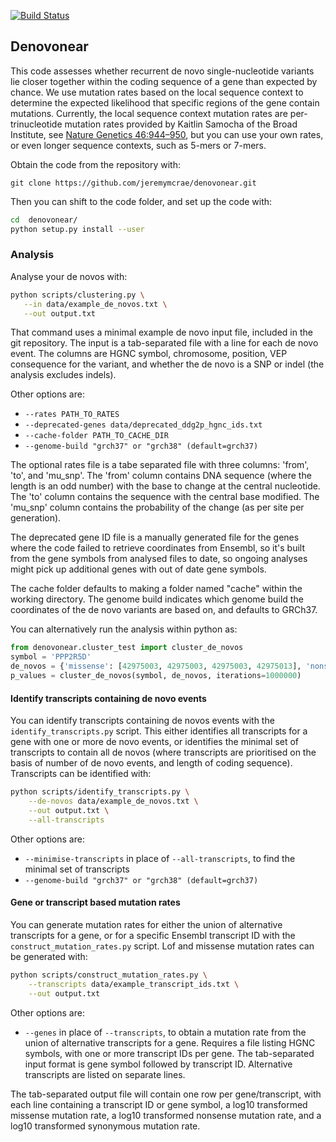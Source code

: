 [![Build Status](https://travis-ci.org/jeremymcrae/denovonear.svg?branch=master)](https://travis-ci.org/jeremymcrae/denovonear)

## Denovonear

This code assesses whether recurrent de novo single-nucleotide variants lie
closer together within the coding sequence of a gene than expected by chance.
We use mutation rates based on the local sequence context to determine the
expected likelihood that specific regions of the gene contain mutations.
Currently, the local sequence context mutation rates are per-trinucleotide
mutation rates provided by Kaitlin Samocha of the Broad Institute, see [Nature
Genetics 46:944–950](http://www.nature.com/ng/journal/v46/n9/full/ng.3050.html),
but you can use your own rates, or even longer sequence contexts, such as 5-mers
or 7-mers.

Obtain the code from the repository with:

`git clone https://github.com/jeremymcrae/denovonear.git`

Then you can shift to the code folder, and set up the code with:
```sh
cd  denovonear/
python setup.py install --user
```

### Analysis
Analyse your de novos with:
```sh
python scripts/clustering.py \
   --in data/example_de_novos.txt \
   --out output.txt
```

That command uses a minimal example de novo input file, included in the git
repository. The input is a tab-separated file with a line for each de novo
event. The columns are HGNC symbol, chromosome, position, VEP consequence for
the variant, and whether the de novo is a SNP or indel (the analysis excludes
indels).

Other options are:
 * `--rates PATH_TO_RATES`
 * `--deprecated-genes data/deprecated_ddg2p_hgnc_ids.txt`
 * `--cache-folder PATH_TO_CACHE_DIR`
 * `--genome-build "grch37" or "grch38" (default=grch37)`

The optional rates file is a tabe separated file with three columns: 'from',
'to', and 'mu_snp'. The 'from' column contains DNA sequence (where the length
is an odd number) with the base to change at the central nucleotide. The 'to'
column contains the sequence with the central base modified. The 'mu_snp' column
contains the probability of the change (as per site per generation).

The deprecated gene ID file is a manually generated file for the genes where
the code failed to retrieve coordinates from Ensembl, so it's built from the
gene symbols from analysed files to date, so ongoing analyses might pick up
additional genes with out of date gene symbols.

The cache folder defaults to making a folder named "cache" within the working
directory. The genome build indicates which genome build the coordinates of the
de novo variants are based on, and defaults to GRCh37.

You can alternatively run the analysis within python as:
```python
from denovonear.cluster_test import cluster_de_novos
symbol = 'PPP2R5D'
de_novos = {'missense': [42975003, 42975003, 42975003, 42975013], 'nonsense': []}
p_values = cluster_de_novos(symbol, de_novos, iterations=1000000)
```

#### Identify transcripts containing de novo events
You can identify transcripts containing de novos events with the
`identify_transcripts.py` script. This either identifies all transcripts for a
gene with one or more de novo events, or identifies the minimal set of
transcripts to contain all de novos (where transcripts are prioritised on the
basis of number of de novo events, and length of coding sequence). Transcripts
can be identified with:
```sh
python scripts/identify_transcripts.py \
    --de-novos data/example_de_novos.txt \
    --out output.txt \
    --all-transcripts
```
Other options are:
 * `--minimise-transcripts` in place of `--all-transcripts`, to find the minimal
   set of transcripts
 * `--genome-build "grch37" or "grch38" (default=grch37)`

#### Gene or transcript based mutation rates
You can generate mutation rates for either the union of alternative transcripts
for a gene, or for a specific Ensembl transcript ID with the
`construct_mutation_rates.py` script. Lof and missense mutation rates can be
generated with:
```sh
python scripts/construct_mutation_rates.py \
    --transcripts data/example_transcript_ids.txt \
    --out output.txt
```
Other options are:
 * `--genes` in place of `--transcripts`, to obtain a mutation rate from the
   union of alternative transcripts for a gene. Requires a file listing HGNC
   symbols, with one or more transcript IDs per gene. The tab-separated input
   format is gene symbol followed by transcript ID. Alternative transcripts are
   listed on separate lines.

The tab-separated output file will contain one row per gene/transcript, with
each line containing a transcript ID or gene symbol, a log10 transformed
missense mutation rate, a log10 transformed nonsense mutation rate, and a log10
transformed synonymous mutation rate.
